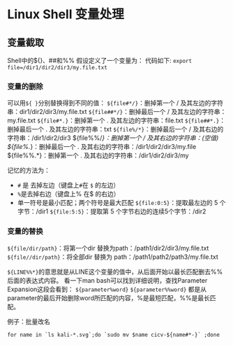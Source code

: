 # Linux Shell 变量处理

## 变量截取

Shell中的${}、##和%%
假设定义了一个变量为：
代码如下:
`export file=/dir1/dir2/dir3/my.file.txt`

### 变量的删除
可以用`${ }`分别替换得到不同的值：
`${file#*/}`：删掉第一个 / 及其左边的字符串：dir1/dir2/dir3/my.file.txt
`${file##*/}`：删掉最后一个 / 及其左边的字符串：my.file.txt
`${file#*.}`：删掉第一个 . 及其左边的字符串：file.txt
`${file##*.}`：删掉最后一个 . 及其左边的字符串：txt
`${file%/*}`：删掉最后一个 / 及其右边的字符串：/dir1/dir2/dir3
${file%%/*}：删掉第一个 / 及其右边的字符串：(空值)
${file%.*}：删掉最后一个 . 及其右边的字符串：/dir1/dir2/dir3/my.file
${file%%.*}：删掉第一个 . 及其右边的字符串：/dir1/dir2/dir3/my

记忆的方法为：
- `#` 是 去掉左边（键盘上`#`在 `$` 的左边）
- `%`是去掉右边（键盘上% 在$ 的右边）
- 单一符号是最小匹配；两个符号是最大匹配
`${file:0:5}`：提取最左边的 5 个字节：/dir1
`${file:5:5}`：提取第 5 个字节右边的连续5个字节：/dir2

### 变量的替换
`${file/dir/path}`：将第一个dir 替换为path：/path1/dir2/dir3/my.file.txt
`${file//dir/path}`：将全部dir 替换为 path：/path1/path2/path3/my.file.txt

`${LINE%%*}`的意思就是从LINE这个变量的值中，从后面开始以最长匹配删去%%后面的表达式内容。
看一下man bash可以找到详细说明，查找Parameter Expansion这段会看到：
`${parameter%word}`
`${parameter%%word}`
都是从parameter的最后开始删除word所匹配的内容，%是最短匹配，%%是最长匹配。

例子：批量改名

```
for name in `ls kali-*.svg`;do `sudo mv $name cicv-${name#*-}` ;done
```